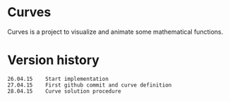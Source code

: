 # Curves
Curves is a project to visualize and animate some mathematical functions.

Version history
===============

    26.04.15    Start implementation
    27.04.15    First github commit and curve definition
    28.04.15    Curve solution procedure

